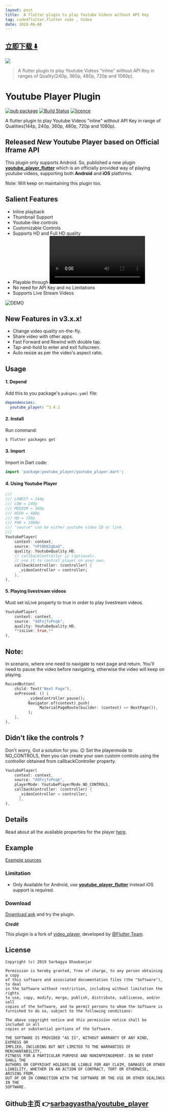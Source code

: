 ```yaml
---
layout: post
title:  A flutter plugin to play Youtube Videos without API Key
tag: code4flutter,flutter code , Video
date: 2019-06-08
---
```


 


## [立即下载 ️⬇️ ](https://codeload.github.com/sarbagyastha/youtube_player/zip/master) 


 
![](https://flutterawesome.com/content/images/2019/01/youtube_player.jpg)
 
>
> A flutter plugin to play Youtube Videos "inline" without API Key in ranges of Quality(240p, 360p, 480p, 720p and 1080p).
>

 
# Youtube Player Plugin

[![pub package](https://img.shields.io/badge/pub-v3.4.1-green.svg)](https://pub.dartlang.org/packages/youtube_player) [![Build Status](https://travis-ci.org/sarbagyastha/youtube_player.svg?branch=master)](https://travis-ci.org/sarbagyastha/youtube_player) [![licence](https://img.shields.io/badge/Licence-MIT-orange.svg)](https://github.com/sarbagyastha/youtube_player/blob/master/LICENSE)


A flutter plugin to play Youtube Videos "inline" without API Key in range of Qualities(144p, 240p, 360p, 480p, 720p and 1080p).

## Released *New* Youtube Player based on Official Iframe API
This plugin only supports Android. So, published a new plugin [**youtube_player_flutter**](https://pub.dartlang.org/packages/youtube_player_flutter) which is an officially provided way of playing youtube videos, supporting both **Android** and **iOS** platforms.

Note: Will keep on maintaining this plugin too.

## Salient Features
  - Inline playback
  - Thumbnail Support
  - Youtube-like controls
  - Customizable Controls
  - Supports HD and Full HD quality
  - Playable through <video id> or <link>
  - No need for API Key and no Limitations
  - Supports Live Stream Videos

![DEMO](https://raw.githubusercontent.com/sarbagyastha/youtube_player/master/example_demo.gif) 

## New Features in v3.x.x!
  - Change video quality on-the-fly.
  - Share video with other apps.
  - Fast Forward and Rewind with double tap.
  - Tap-and-hold to enter and exit fullscreen.
  - Auto resize as per the video's aspect ratio.

## Usage

#### 1\. Depend

Add this to you package's `pubspec.yaml` file:

```yaml
dependencies:
  youtube_player: ^3.4.1
```

#### 2\. Install

Run command:

```bash
$ flutter packages get
```

#### 3\. Import

Import in Dart code:

```dart
import 'package:youtube_player/youtube_player.dart';
```

#### 4\. Using Youtube Player
         
```dart
///
/// LOWEST = 144p
/// LOW = 240p
/// MEDIUM = 360p
/// HIGH = 480p
/// HD = 720p
/// FHD = 1080p
/// "source" can be either youtube video ID or link.
///
YoutubePlayer(
    context: context,
    source: "nPt8bK2gbaU",
    quality: YoutubeQuality.HD,
    // callbackController is (optional). 
    // use it to control player on your own.
    callbackController: (controller) {
      _videoController = controller;
    },
),
```
         
#### 5\. Playing livestream videos
Must set isLive property to true in order to play livestream videos.

```dart
YoutubePlayer(
    context: context,
    source: "ddFvjfvPnqk",
    quality: YoutubeQuality.HD,
    **isLive: true,**
),
```

## Note:
In scenario, where one need to navigate to next page and return. 
You'll need to pause the video before navigating, otherwise the video will keep on playing.

```dart
RaisedButton(
    child: Text("Next Page"),
    onPressed: () {
          _videoController.pause();
          Navigator.of(context).push(
               MaterialPageRoute(builder: (context) => NextPage()),
          );
    },
),
```

## Didn't like the controls ?
Don't worry, Got a solution for you. 😉
Set the playermode to NO_CONTROLS, then you can create your own custom controls using the controller obtained from callbackController property.

```dart
YoutubePlayer(
    context: context,
    source: "ddFvjfvPnqk",
    playerMode: YoutubePlayerMode.NO_CONTROLS,
    callbackController: (controller) {
      _videoController = controller;
      },
),
```


## Details
Read about all the available properties for the player [here](https://pub.dartlang.org/documentation/youtube_player/latest/youtube_player/YoutubePlayer-class.html).



## Example

[Example sources](https://github.com/sarbagyastha/youtube_player/tree/master/example)


### Limitation
* Only Available for Android, use [**youtube_player_flutter**](https://pub.dartlang.org/packages/youtube_player_flutter) instead iOS support is required.

### Download
[Download apk](youtube_player_example.apk) and try the plugin.

***Credit***

This plugin is a fork of [video_player](https://github.com/flutter/plugins/tree/master/packages/video_player), developed by [@Flutter Team](https://github.com/flutter).


## License

```
Copyright (c) 2019 Sarbagya Dhaubanjar

Permission is hereby granted, free of charge, to any person obtaining a copy
of this software and associated documentation files (the "Software"), to deal
in the Software without restriction, including without limitation the rights
to use, copy, modify, merge, publish, distribute, sublicense, and/or sell
copies of the Software, and to permit persons to whom the Software is
furnished to do so, subject to the following conditions:

The above copyright notice and this permission notice shall be included in all
copies or substantial portions of the Software.

THE SOFTWARE IS PROVIDED "AS IS", WITHOUT WARRANTY OF ANY KIND, EXPRESS OR
IMPLIED, INCLUDING BUT NOT LIMITED TO THE WARRANTIES OF MERCHANTABILITY,
FITNESS FOR A PARTICULAR PURPOSE AND NONINFRINGEMENT. IN NO EVENT SHALL THE
AUTHORS OR COPYRIGHT HOLDERS BE LIABLE FOR ANY CLAIM, DAMAGES OR OTHER
LIABILITY, WHETHER IN AN ACTION OF CONTRACT, TORT OR OTHERWISE, ARISING FROM,
OUT OF OR IN CONNECTION WITH THE SOFTWARE OR THE USE OR OTHER DEALINGS IN THE
SOFTWARE.
```


## Github主页 👉[sarbagyastha/youtube_player](http://github.com/sarbagyastha/youtube_player)